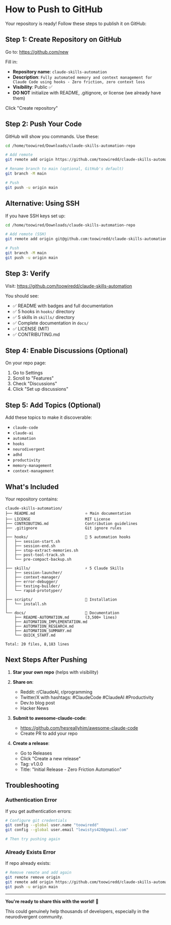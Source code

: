 # How to Push to GitHub

Your repository is ready! Follow these steps to publish it on GitHub:

## Step 1: Create Repository on GitHub

Go to: https://github.com/new

Fill in:
- **Repository name**: `claude-skills-automation`
- **Description**: `Fully automated memory and context management for Claude Code using hooks - Zero friction, zero context loss`
- **Visibility**: Public ✅
- **DO NOT** initialize with README, .gitignore, or license (we already have them)

Click "Create repository"

## Step 2: Push Your Code

GitHub will show you commands. Use these:

```bash
cd /home/toowired/Downloads/claude-skills-automation-repo

# Add remote
git remote add origin https://github.com/toowiredd/claude-skills-automation.git

# Rename branch to main (optional, GitHub's default)
git branch -M main

# Push
git push -u origin main
```

## Alternative: Using SSH

If you have SSH keys set up:

```bash
cd /home/toowired/Downloads/claude-skills-automation-repo

# Add remote (SSH)
git remote add origin git@github.com:toowiredd/claude-skills-automation.git

# Push
git branch -M main
git push -u origin main
```

## Step 3: Verify

Visit: https://github.com/toowiredd/claude-skills-automation

You should see:
- ✅ README with badges and full documentation
- ✅ 5 hooks in `hooks/` directory
- ✅ 5 skills in `skills/` directory
- ✅ Complete documentation in `docs/`
- ✅ LICENSE (MIT)
- ✅ CONTRIBUTING.md

## Step 4: Enable Discussions (Optional)

On your repo page:
1. Go to Settings
2. Scroll to "Features"
3. Check "Discussions"
4. Click "Set up discussions"

## Step 5: Add Topics (Optional)

Add these topics to make it discoverable:
- `claude-code`
- `claude-ai`
- `automation`
- `hooks`
- `neurodivergent`
- `adhd`
- `productivity`
- `memory-management`
- `context-management`

## What's Included

Your repository contains:

```
claude-skills-automation/
├── README.md                      ⭐ Main documentation
├── LICENSE                        MIT License
├── CONTRIBUTING.md                Contribution guidelines
├── .gitignore                     Git ignore rules
│
├── hooks/                         🔧 5 automation hooks
│   ├── session-start.sh
│   ├── session-end.sh
│   ├── stop-extract-memories.sh
│   ├── post-tool-track.sh
│   └── pre-compact-backup.sh
│
├── skills/                        ⚡ 5 Claude Skills
│   ├── session-launcher/
│   ├── context-manager/
│   ├── error-debugger/
│   ├── testing-builder/
│   └── rapid-prototyper/
│
├── scripts/                       🚀 Installation
│   └── install.sh
│
└── docs/                          📖 Documentation
    ├── README-AUTOMATION.md       (3,500+ lines)
    ├── AUTOMATION_IMPLEMENTATION.md
    ├── AUTOMATION_RESEARCH.md
    ├── AUTOMATION_SUMMARY.md
    └── QUICK_START.md

Total: 20 files, 8,183 lines
```

## Next Steps After Pushing

1. **Star your own repo** (helps with visibility)
2. **Share on**:
   - Reddit: r/ClaudeAI, r/programming
   - Twitter/X with hashtags: #ClaudeCode #ClaudeAI #Productivity
   - Dev.to blog post
   - Hacker News

3. **Submit to awesome-claude-code**:
   - https://github.com/hesreallyhim/awesome-claude-code
   - Create PR to add your repo

4. **Create a release**:
   - Go to Releases
   - Click "Create a new release"
   - Tag: v1.0.0
   - Title: "Initial Release - Zero Friction Automation"

## Troubleshooting

### Authentication Error

If you get authentication errors:

```bash
# Configure git credentials
git config --global user.name "toowiredd"
git config --global user.email "lewistys420@gmail.com"

# Then try pushing again
```

### Already Exists Error

If repo already exists:

```bash
# Remove remote and add again
git remote remove origin
git remote add origin https://github.com/toowiredd/claude-skills-automation.git
git push -u origin main
```

---

**You're ready to share this with the world!** 🚀

This could genuinely help thousands of developers, especially in the neurodivergent community.
